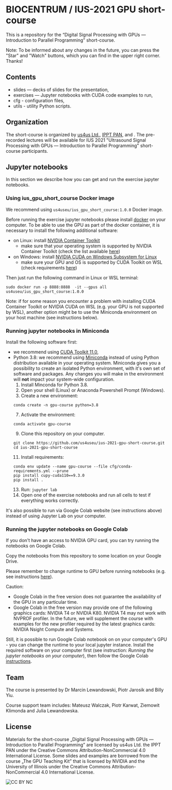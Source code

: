 # BIOCENTRUM / IUS-2021 GPU short-course

This is a repository for the “Digital Signal Processing with GPUs — Introduction to Parallel Programming” short-course.

Note: To be informed about any changes in the future, you can press the "Star" and "Watch" buttons, which you can find in the upper right corner. Thanks!

## Contents
- slides — decks of slides for the presentation,
- exercises — Jupyter notebooks with CUDA code examples to run,
- cfg - configuration files,
- utils - utility Python scripts.

## Organization
The short-course is organized by [us4us Ltd.](http://us4us.eu/), [IPPT PAN](http://www.ippt.pan.pl/en/), and . The pre-recorded lectures will be available for IUS 2021 "Ultrasound Signal Processing with GPUs — Introduction to Parallel Programming" short-course participants.

## Jupyter notebooks

In this section we describe how you can get and run the exercise jupyter notebooks.

### Using ius_gpu_short_course Docker image

We recommend using `us4useu/ius_gpu_short_course:1.0.0` Docker image.

Before running the exercise jupyter notebooks please install [docker](https://docs.docker.com/get-docker/) on your computer. To be able to use the GPU as part of the docker container, it is necessary to install the following additional software:

- on Linux: install [NVIDIA Container Toolkit](https://docs.nvidia.com/datacenter/cloud-native/container-toolkit/install-guide.html)
  - make sure that your operating system is supported by NVIDIA Container Toolkit (check the list available [here](https://docs.nvidia.com/datacenter/cloud-native/container-toolkit/install-guide.html#linux-distributions))
- on Windows: install [NVIDIA CUDA on Windows Subsystem for Linux](https://docs.nvidia.com/cuda/wsl-user-guide/index.html)
  - make sure your GPU and OS is supported by CUDA Toolkit on WSL (check requirements [here](https://docs.nvidia.com/cuda/wsl-user-guide/index.html#wsl2-system-requirements))

Then just run the following command in Linux or WSL terminal:

```
sudo docker run -p 8888:8888  -it --gpus all us4useu/ius_gpu_short_course:1.0.0
```

Note: if for some reason you encounter a problem with installing CUDA Container Toolkit or NVIDIA CUDA on WSL (e.g. your GPU is not supported by WSL), another option might be to use the Miniconda environment on your host machine (see instructions below).

### Running jupyter notebooks in Miniconda

Install the following software first:
- we recommend using [CUDA Toolkit 11.0](https://developer.nvidia.com/cuda-11.0-download-archive),
- Python 3.8: we recommend using [Miniconda](https://docs.conda.io/en/latest/miniconda.html) instead of using Python distribution available in your operating system. Miniconda gives you a possibility to create an isolated Python environment, with it's own set of software and packages. Any changes you will make in the environment will **not** impact your system-wide configuration.
  1. Install Minconda for Python 3.8.
  3. Open your shell (Linux) or Anaconda Powershell Prompt (Windows).
  4. Create a new environment: 
  ```
  conda create -n gpu-course python=3.8
  ```
  7. Activate the environment: 
  ```
  conda activate gpu-course
  ```
  9. Clone this repository on your computer.
  ```
  git clone https://github.com/us4useu/ius-2021-gpu-short-course.git
  cd ius-2021-gpu-short-course
  ```
  11. Install requirements: 
  ```
  conda env update --name gpu-course --file cfg/conda-requirements.yml --prune 
  pip install cupy-cuda110==9.3.0
  pip install .
  ```
  13. Run: `jupyter lab`
  14. Open one of the exercise notebooks and run all cells to test if everything works correctly.

It's also possible to run via Google Colab website (see instructions above) instead of using Jupyter Lab on your computer. 

### Running the jupyter notebooks on Google Colab

If you don't have an access to NVIDIA GPU card, you can try running the notebooks on Google Colab.

Copy the notebooks from this repository to some location on your Google Drive. 

Please remember to change runtime to GPU before running notebooks (e.g. see instructions [here](https://www.geeksforgeeks.org/how-to-use-google-colab/)). 

Caution:

- Google Colab in the free version does not guarantee the availability of the GPU in any particular time.
- Google Colab in the free version may provide one of the following graphics cards: NVIDIA T4 or NVIDIA K80. NVIDIA T4 may not work with NVPROF profiler. In the future, we will supplement the course with examples for the new profiler required by the latest graphics cards: NVIDIA Nsight Compute and Systems.

Still, it is possible to run Google Colab notebook on on your computer's GPU - you can change the runtime to your local jupyter instance. Install the required software on your computer first (see instruction: *Running the jupyter notebooks on your computer*), then follow the Google Colab [instructions](https://research.google.com/colaboratory/local-runtimes.html).

## Team
The course is presented by Dr Marcin Lewandowski, Piotr Jarosik and Billy Yiu.

Course support team includes: Mateusz Walczak, Piotr Karwat, Ziemowit Klimonda and Julia Lewandowska.

## License
Materials for the short-course „Digital Signal Processing with GPUs — Introduction to Parallel Programming” are licensed by us4us Ltd. the IPPT PAN under the Creative Commons Attribution-NonCommercial 4.0 International License.
Some slides and examples are borrowed from the course „The GPU Teaching Kit” that is licensed by NVIDIA and the University of Illinois under the Creative Commons Attribution-NonCommercial 4.0 International License.

![CC BY NC](https://mirrors.creativecommons.org/presskit/buttons/88x31/png/by-nc.png "CC BY NC")
